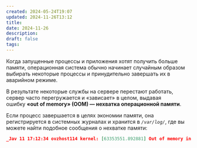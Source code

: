 ```yaml
---
created: 2024-05-24T19:07
updated: 2024-11-26T13:12
title: 
date: 2024-11-26
description: 
draft: false
tags:
---
```

Когда запущенные процессы и приложения хотят получить больше памяти, операционная система обычно начинает случайным образом выбирать некоторые процессы и принудительно завершать их в аварийном режиме.

В результате некоторые службы на сервере перестают работать, сервер часто перегружается и «зависает» в целом, выдавая ошибку **«out of memory» (OOM) — нехватка операционной памяти**.

Если процесс завершается в целях экономии памяти, она регистрируется в системных журналах и хранится в _`/var/log/`_, где вы можете найти подобное сообщения о нехватке памяти:

```json
_Jav 11 17:12:34 ovzhost114 kernel: [63353551.892881] Out of memory in UB 33222955: OOM_
```